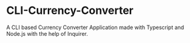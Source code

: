 # CLI-Currency-Converter

A CLI based Currency Converter Application made with Typescript and Node.js with the help of Inquirer.
